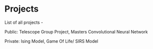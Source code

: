 # Projects

List of all projects -

Public: Telescope Group Project, Masters Convolutional Neural Network

Private: Ising Model, Game Of Life/ SIRS Model
